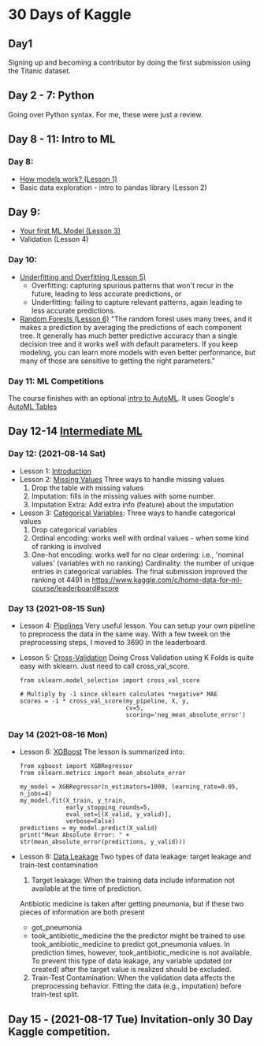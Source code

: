 # 30 Days of Kaggle

## Day1
Signing up and becoming a contributor by doing the first submission using the Titanic dataset.

## Day 2 - 7: Python
Going over Python syntax. For me, these were just a review.

## Day 8 - 11: Intro to ML
### Day 8:
- [How models work? (Lesson 1)](https://www.kaggle.com/dansbecker/how-models-work)
- Basic data exploration - intro to pandas library (Lesson 2)
## Day 9:
- [Your first ML Model (Lesson 3)](https://www.kaggle.com/dansbecker/your-first-machine-learning-model)
- Validation (Lesson 4)
### Day 10:
- [Underfitting and Overfitting (Lesson 5)](https://www.kaggle.com/dansbecker/underfitting-and-overfitting)
  - Overfitting: capturing spurious patterns that won't recur in the future, leading to less accurate predictions, or
  - Underfitting: failing to capture relevant patterns, again leading to less accurate predictions.
- [Random Forests (Lesson 6)](https://www.kaggle.com/dansbecker/random-forests?utm_medium=email&utm_source=gamma&utm_campaign=thirty-days-of-ml&utm_content=day-10)
  "The random forest uses many trees, and it makes a prediction by averaging the predictions of each component tree. It generally has much better predictive accuracy than a single decision tree and it works well with default parameters. If you keep modeling, you can learn more models with even better performance, but many of those are sensitive to getting the right parameters."
  
### Day 11: ML Competitions
The course finishes with an optional [intro to AutoML](https://www.kaggle.com/alexisbcook/intro-to-automl). It uses Google's [AutoML Tables](https://cloud.google.com/automl-tables) 

## Day 12-14 [Intermediate ML](https://www.kaggle.com/learn/intermediate-machine-learning)
### Day 12: (2021-08-14 Sat)
- Lesson 1: [Introduction](https://www.kaggle.com/alexisbcook/introduction?utm_medium=email&utm_source=gamma&utm_campaign=thirty-days-of-ml&utm_content=day-12)
- Lesson 2: [Missing Values](https://www.kaggle.com/alexisbcook/missing-values)
  Three ways to handle missing values
  1. Drop the table with missing values
  2. Imputation: fills in the missing values with some number.
  3. Imputation Extra: Add extra info (feature) about the imputation
- Lesson 3: [Categorical Variables](): Three ways to handle categorical values
  1. Drop categorical variables
  2. Ordinal encoding: works well with ordinal values - when some kind of ranking is involved
  3. One-hot encoding: works well for no clear ordering: i.e., 'nominal values' (variables with no ranking)
  Cardinality: the number of unique entries in categorical variables.
  The final submission improved the ranking ot 4491 in https://www.kaggle.com/c/home-data-for-ml-course/leaderboard#score

### Day 13 (2021-08-15 Sun)
- Lesson 4: [Pipelines](https://www.kaggle.com/alexisbcook/pipelines) Very useful lesson.
  You can setup your own pipeline to preprocess the data in the same way.
  With a few tweek on the preprocessing steps, I moved to 3690 in the leaderboard.
- Lesson 5: [Cross-Validation](https://www.kaggle.com/alexisbcook/cross-validation)
  Doing Cross Validation using K Folds is quite easy with sklearn. Just need to call cross_val_score.

  ```
  from sklearn.model_selection import cross_val_score

  # Multiply by -1 since sklearn calculates *negative* MAE
  scores = -1 * cross_val_score(my_pipeline, X, y,
                                cv=5,
                                scoring='neg_mean_absolute_error')
  ```

### Day 14 (2021-08-16 Mon)
- Lesson 6: [XGBoost](https://www.kaggle.com/alexisbcook/xgboost)
The lesson is summarized into:
  ```
  from xgboost import XGBRegressor
  from sklearn.metrics import mean_absolute_error

  my_model = XGBRegressor(n_estimators=1000, learning_rate=0.05, n_jobs=4)
  my_model.fit(X_train, y_train, 
               early_stopping_rounds=5, 
               eval_set=[(X_valid, y_valid)], 
               verbose=False)
  predictions = my_model.predict(X_valid)
  print("Mean Absolute Error: " + str(mean_absolute_error(predictions, y_valid)))

  ```
- Lesson 6: [Data Leakage](https://www.kaggle.com/alexisbcook/data-leakage)
  Two types of data leakage: target leakage and train-test contamination
  
  1. Target leakage: When the training data include information not available at the time of prediction.

    Antibiotic medicine is taken after getting pneumonia, but if these two pieces of information are both present
    - got_pneumonia	
    - took_antibiotic_medicine
    the the predictor might be trained to use took_antibiotic_medicine to predict got_pneumonia values.
    In prediction times, however, took_antibiotic_medicine is not available.
    To prevent this type of data leakage, any variable updated (or created) after the target value is realized should be excluded.

  2. Train-Test Contamination: When the validation data affects the preprocessing behavior.
    Fitting the data (e.g., imputation) before train-test split.

## Day 15 - (2021-08-17 Tue) Invitation-only 30 Day Kaggle competition.
